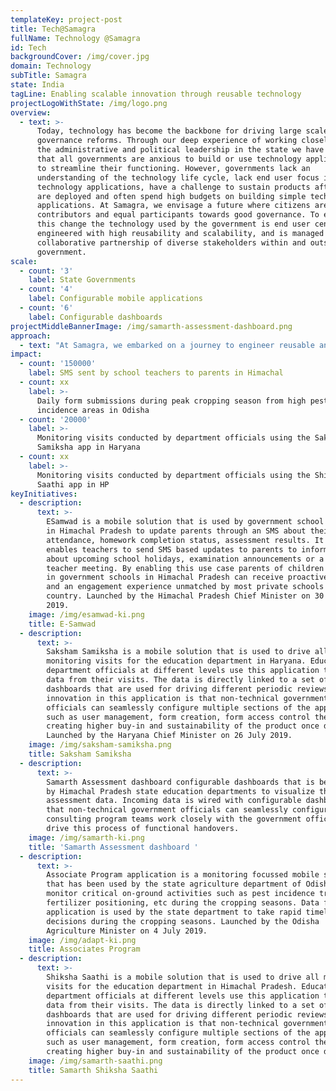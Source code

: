 ```yaml
---
templateKey: project-post
title: Tech@Samagra
fullName: Technology @Samagra
id: Tech
backgroundCover: /img/cover.jpg
domain: Technology
subTitle: Samagra
state: India
tagLine: Enabling scalable innovation through reusable technology
projectLogoWithState: /img/logo.png
overview:
  - text: >-
      Today, technology has become the backbone for driving large scale systemic
      governance reforms. Through our deep experience of working closely with
      the administrative and political leadership in the state we have observed
      that all governments are anxious to build or use technology applications
      to streamline their functioning. However, governments lack an
      understanding of the technology life cycle, lack end user focus in their
      technology applications, have a challenge to sustain products after they
      are deployed and often spend high budgets on building simple technology
      applications. At Samagra, we envisage a future where citizens are active
      contributors and equal participants towards good governance. To enable
      this change the technology used by the government is end user centric,
      engineered with high reusability and scalability, and is managed through a
      collaborative partnership of diverse stakeholders within and outside the
      government.
scale:
  - count: '3'
    label: State Governments
  - count: '4'
    label: Configurable mobile applications
  - count: '6'
    label: Configurable dashboards
projectMiddleBannerImage: /img/samarth-assessment-dashboard.png
approach:
  - text: "At Samagra, we embarked on a journey to engineer reusable and modular solutions\_using existing OpenSource technology\_for different governments. The objective is to work closely with governments take governance use cases through a governance focussed technology life cycle from use case definition to final handover to the government teams."
impact:
  - count: '150000'
    label: SMS sent by school teachers to parents in Himachal
  - count: xx
    label: >-
      Daily form submissions during peak cropping season from high pest
      incidence areas in Odisha
  - count: '20000'
    label: >-
      Monitoring visits conducted by department officials using the Saksham
      Samiksha app in Haryana
  - count: xx
    label: >-
      Monitoring visits conducted by department officials using the Shiksha
      Saathi app in HP
keyInitiatives:
  - description:
      text: >-
        ESamwad is a mobile solution that is used by government school teachers
        in Himachal Pradesh to update parents through an SMS about their childs’
        attendance, homework completion status, assessment results. It also
        enables teachers to send SMS based updates to parents to inform them
        about upcoming school holidays, examination announcements or a parent
        teacher meeting. By enabling this use case parents of children studying
        in government schools in Himachal Pradesh can receive proactive updates
        and an engagement experience unmatched by most private schools in the
        country. Launched by the Himachal Pradesh Chief Minister on 30 July
        2019.
    image: /img/esamwad-ki.png
    title: E-Samwad
  - description:
      text: >-
        Saksham Samiksha is a mobile solution that is used to drive all
        monitoring visits for the education department in Haryana. Education
        department officials at different levels use this application to capture
        data from their visits. The data is directly linked to a set of
        dashboards that are used for driving different periodic reviews. The key
        innovation in this application is that non-technical government
        officials can seamlessly configure multiple sections of the applications
        such as user management, form creation, form access control thereby
        creating higher buy-in and sustainability of the product once deployed.
        Launched by the Haryana Chief Minister on 26 July 2019.
    image: /img/saksham-samiksha.png
    title: Saksham Samiksha
  - description:
      text: >-
        Samarth Assessment dashboard configurable dashboards that is being used
        by Himachal Pradesh state education departments to visualize the student
        assessment data. Incoming data is wired with configurable dashboards
        that non-technical government officials can seamlessly configure. Our
        consulting program teams work closely with the government officials to
        drive this process of functional handovers.
    image: /img/samarth-ki.png
    title: 'Samarth Assessment dashboard '
  - description:
      text: >-
        Associate Program application is a monitoring focussed mobile solution
        that has been used by the state agriculture department of Odisha to
        monitor critical on-ground activities such as pest incidence tracking,
        fertilizer positioning, etc during the cropping seasons. Data from this
        application is used by the state department to take rapid timely
        decisions during the cropping seasons. Launched by the Odisha
        Agriculture Minister on 4 July 2019.
    image: /img/adapt-ki.png
    title: Associates Program
  - description:
      text: >-
        Shiksha Saathi is a mobile solution that is used to drive all monitoring
        visits for the education department in Himachal Pradesh. Education
        department officials at different levels use this application to capture
        data from their visits. The data is directly linked to a set of
        dashboards that are used for driving different periodic reviews. The key
        innovation in this application is that non-technical government
        officials can seamlessly configure multiple sections of the applications
        such as user management, form creation, form access control thereby
        creating higher buy-in and sustainability of the product once deployed.
    image: /img/samarth-saathi.png
    title: Samarth Shiksha Saathi
---
```


